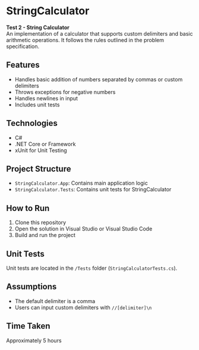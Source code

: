 # StringCalculator

**Test 2 - String Calculator**  
An implementation of a calculator that supports custom delimiters and basic arithmetic operations. It follows the rules outlined in the problem specification.

## Features

- Handles basic addition of numbers separated by commas or custom delimiters
- Throws exceptions for negative numbers
- Handles newlines in input
- Includes unit tests

## Technologies

- C#
- .NET Core or Framework
- xUnit for Unit Testing

## Project Structure

- `StringCalculator.App`: Contains main application logic
- `StringCalculator.Tests`: Contains unit tests for StringCalculator

## How to Run

1. Clone this repository
2. Open the solution in Visual Studio or Visual Studio Code
3. Build and run the project

## Unit Tests

Unit tests are located in the `/Tests` folder (`StringCalculatorTests.cs`).

## Assumptions

- The default delimiter is a comma
- Users can input custom delimiters with `//[delimiter]\n`

## Time Taken

Approximately 5 hours
